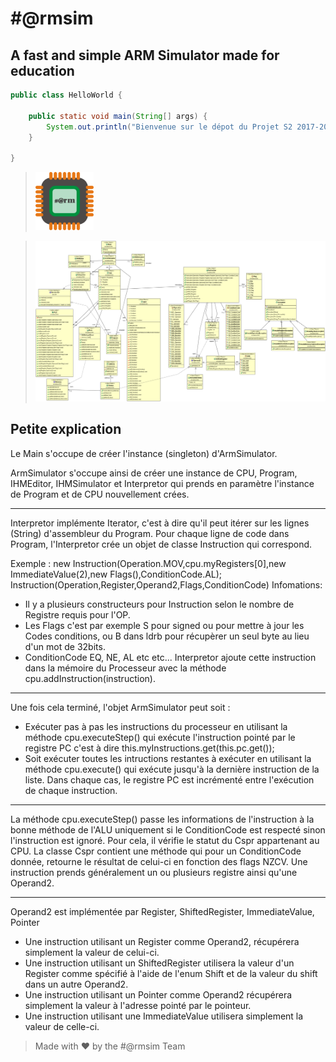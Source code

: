 # #@rmsim

## A fast and simple ARM Simulator made for education

```java
public class HelloWorld {

    public static void main(String[] args) {
        System.out.println("Bienvenue sur le dépot du Projet S2 2017-2018 #@rmsim de l'IUT de Valence!");
    }

}
```

> <img src="logo.png" style="width: 20%;"/>

> ![classes](src/simulateurARM/Classes.png)

## Petite explication

Le Main s'occupe de créer l'instance (singleton) d'ArmSimulator.

ArmSimulator s'occupe ainsi de créer une instance de CPU, Program, IHMEditor, IHMSimulator et Interpretor qui prends en paramètre l'instance de Program et de CPU nouvellement crées.

---
Interpretor implémente Iterator<Instruction>, c'est à dire qu'il peut itérer sur les lignes (String) d'assembleur du Program.
Pour chaque ligne de code dans Program, l'Interpretor crée un objet de classe Instruction qui correspond.

Exemple : new Instruction(Operation.MOV,cpu.myRegisters[0],new ImmediateValue(2),new Flags(),ConditionCode.AL);
      Instruction(Operation,Register,Operand2,Flags,ConditionCode)
Infomations:
- Il y a plusieurs constructeurs pour Instruction selon le nombre de Registre requis pour l'OP.
- Les Flags c'est par exemple S pour signed ou pour mettre à jour les Codes conditions, ou B dans ldrb pour récupèrer un seul byte au lieu d'un mot de 32bits.
- ConditionCode EQ, NE, AL etc etc...
Interpretor ajoute cette instruction dans la mémoire du Processeur avec la méthode cpu.addInstruction(instruction).
---

Une fois cela terminé, l'objet ArmSimulator peut soit :
- Exécuter pas à pas les instructions du processeur en utilisant la méthode cpu.executeStep() qui exécute l'instruction pointé par le registre PC c'est à dire this.myInstructions.get(this.pc.get());
- Soit exécuter toutes les intructions restantes à exécuter en utilisant la méthode cpu.execute() qui exécute jusqu'à la dernière instruction de la liste.
Dans chaque cas, le registre PC est incrémenté entre l'exécution de chaque instruction.

---

La méthode cpu.executeStep() passe les informations de l'instruction à la bonne méthode de l'ALU uniquement si le ConditionCode est respecté sinon l'instruction est ignoré. Pour cela, il vérifie le statut du Cspr appartenant au CPU. La classe Cspr contient une méthode qui pour un ConditionCode donnée, retourne le résultat de celui-ci en fonction des flags NZCV.
Une instruction prends généralement un ou plusieurs registre ainsi qu'une Operand2.

---

Operand2 est implémentée par Register, ShiftedRegister, ImmediateValue, Pointer

- Une instruction utilisant un Register comme Operand2, récupérera simplement la valeur de celui-ci.
- Une instruction utilisant un ShiftedRegister utilisera la valeur d'un Register comme spécifié à l'aide de l'enum Shift et de la valeur du shift dans un autre Operand2.
- Une instruction utilisant un Pointer comme Operand2 récupérera simplement la valeur à l'adresse pointé par le pointeur.
- Une instruction utilisant une ImmediateValue utilisera simplement la valeur de celle-ci.

> Made with :heart: by the #@rmsim Team